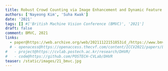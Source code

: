 ```yaml
---
title: Robust Crowd Counting via Image Enhancement and Dynamic Feature Selection
authors: ['Nayeong Kim', 'Suha Kwak']
date: '2021'
tags: [] #['British Machine Vision Conference (BMVC)', '2021']
draft: false
comment: BMVC, 2021
links:
  - paper@https://web.archive.org/web/20211122151853id_/https://www.bmvc2021-virtualconference.com/assets/papers/1387.pdf
  # - openacess@https://openaccess.thecvf.com/content/ICCV2021/papers/Lee_Deep_Hough_Voting_for_Robust_Global_Registration_ICCV_2021_paper.pdf
#   - project@https://cvlab.postech.ac.kr/research/DHVR/
#   - code@https://github.com/POSTECH-CVLab/DHVR
teaser: /static/images/21_bmvc.jpg
---
```

